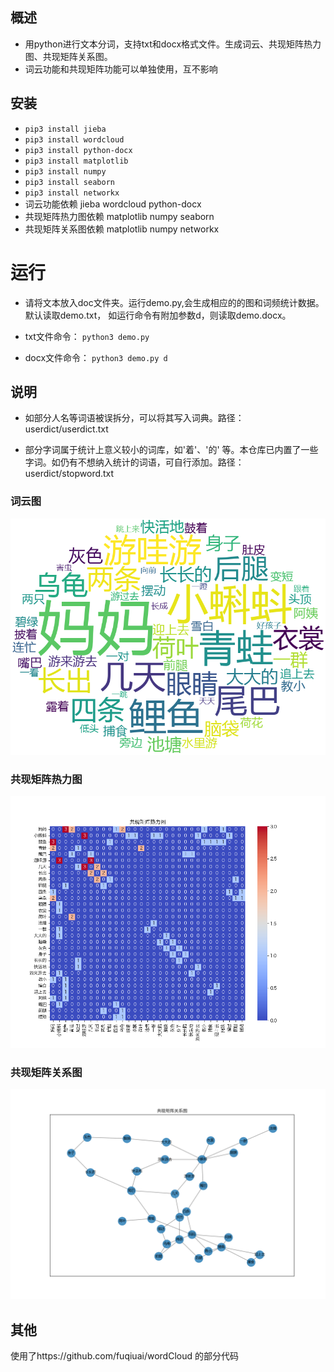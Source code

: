 
## 概述
* 用python进行文本分词，支持txt和docx格式文件。生成词云、共现矩阵热力图、共现矩阵关系图。
* 词云功能和共现矩阵功能可以单独使用，互不影响

## 安装
* `pip3 install jieba`
* `pip3 install wordcloud`
* `pip3 install python-docx`
* `pip3 install matplotlib`
* `pip3 install numpy`
* `pip3 install seaborn`
* `pip3 install networkx`
* 词云功能依赖 jieba wordcloud python-docx
* 共现矩阵热力图依赖 matplotlib numpy seaborn
* 共现矩阵关系图依赖 matplotlib numpy networkx

# 运行
* 请将文本放入doc文件夹。运行demo.py,会生成相应的的图和词频统计数据。默认读取demo.txt， 如运行命令有附加参数d，则读取demo.docx。  

* txt文件命令： `python3 demo.py` 
* docx文件命令： `python3 demo.py d`

## 说明

* 如部分人名等词语被误拆分，可以将其写入词典。路径：userdict/userdict.txt

* 部分字词属于统计上意义较小的词库，如'着'、'的' 等。本仓库已内置了一些字词。如仍有不想纳入统计的词语，可自行添加。路径：userdict/stopword.txt

### 词云图
![image](https://raw.githubusercontent.com/suweiteng/wordCloud/master/Images/wordCloud.png)  
### 共现矩阵热力图
![image](https://raw.githubusercontent.com/suweiteng/wordCloud/master/Images/my_figure.png)  
### 共现矩阵关系图
![image](https://raw.githubusercontent.com/suweiteng/wordCloud/master/Images/diagram.png)

## 其他
使用了https://github.com/fuqiuai/wordCloud 的部分代码
